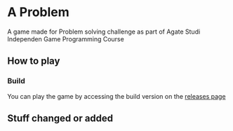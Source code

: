 # A Problem
A game made for Problem solving challenge as part of Agate Studi Independen Game Programming Course

## How to play

### Build
You can play the game by accessing the build version on the [releases page](https://github.com/NaufalA/A-Problem/releases)

## Stuff changed or added
